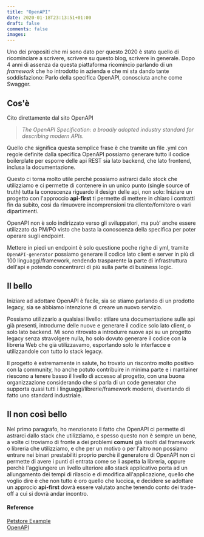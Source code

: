 ```yaml
---
title: "OpenAPI"
date: 2020-01-18T23:13:51+01:00
draft: false
comments: false
images:
---
```


Uno dei propositi che mi sono dato per questo 2020 è stato quello di ricominciare a scrivere, scrivere su questo blog, scrivere in generale. 
Dopo 4 anni di assenza da questa piattaforma ricomincio parlando di un *framework* che ho introdotto in azienda e che mi sta dando tante soddisfaziono: Parlo della specifica OpenAPI, conosciuta anche come Swagger.


## Cos'è

Cito direttamente dal sito OpenAPI

> *The OpenAPI Specification: a broadly adopted industry standard for describing modern APIs.*  

Quello che significa questa semplice frase è che tramite un file .yml con regole definite dalla specifica OpenAPI possiamo generare tutto il codice boilerplate per esporre delle api REST sia lato backend, che lato frontend, inclusa la documentazione.

Questo ci torna molto utile perché possiamo astrarci dallo stock che utilizziamo e ci permette di contenere in un unico punto (single source of truth) tutta la conoscenza riguardo il design delle api, non solo: 
Iniziare un progetto con l'approccio __api-first__ ti permette di mettere in chiaro i contratti fin da subito, così da rimuovere incomprensioni tra cliente/fornitore o vari dipartimenti.  

OpenAPI non è solo indirizzato verso gli sviluppatori, ma può’ anche essere  utilizzato da PM/PO  visto che basta la conoscenza della specifica per poter operare sugli endpoint.

Mettere in piedi un endpoint è solo questione poche righe di yml, tramite `OpenAPI-generator` possiamo generare il codice lato client e server in più di 100 linguaggi/framework, rendendo trasparente la parte di infrastruttura dell'api e potendo concentrarci di più sulla parte di business logic. 

## Il bello

Iniziare ad adottare OpenAPI è facile, sia se stiamo parlando di un prodotto legacy, sia se abbiamo intenzione di creare un nuovo servizio. 

Possiamo utilizzarlo a qualsiasi livello: stilare una documentazione sulle api già presenti, introdurne delle nuove e generare il codice solo lato client, o solo lato backend. Mi sono ritrovato a introdurre nuove api su un progetto legacy senza stravolgere nulla, ho solo dovuto generare il codice con la libreria Web che già utilizzavamo, esportando solo le interfacce e utilizzandole con tutto lo stack legacy. 

Il progetto è estremamente in salute, ho trovato un riscontro molto positivo con la community, ho anche potuto contribuire in minima parte e i mantainer riescono a tenere basso il livello di accesso al progetto, con una buona organizzazione considerando che si parla di un code generator che supporta quasi tutti i linguaggi/librerie/framework moderni, diventando di fatto uno standard industriale. 

## Il non così bello 

Nel primo paragrafo, ho menzionato il fatto che OpenAPI ci permette di astrarci dallo stack che utilizziamo, e spesso questo non è sempre un bene, a volte ci troviamo di fronte a dei problemi __comuni__ già risolti dal framework o libreria che utilizziamo, e che per un motivo o per l'altro non possiamo entrare nei binari prestabiliti proprio perchè il generatore di OpenAPI non ci permette di avere i punti di entrata come se li aspetta la libreria, oppure perchè l'aggiungere un livello ulteriore allo stack applicativo porta ad un allungamento dei tempi di rilascio e di modifica all'applicazione, quello che voglio dire è che non tutto è oro quello che luccica, e decidere se adottare un approcio **api-first** dovrà essere valutato anche tenendo conto dei trade-off a cui si dovrà andar incontro.

#### Reference
[Petstore Example](https://editor.swagger.io/)  
[OpenAPI](https://OpenAPI-generator.tech/)
